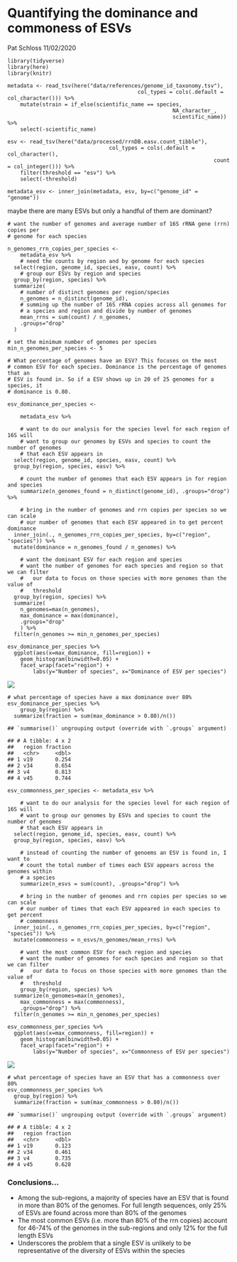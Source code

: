 Quantifying the dominance and commoness of ESVs
================
Pat Schloss
11/02/2020

    library(tidyverse)
    library(here)
    library(knitr)

    metadata <- read_tsv(here("data/references/genome_id_taxonomy.tsv"),
                                             col_types = cols(.default = col_character())) %>%
        mutate(strain = if_else(scientific_name == species,
                                                        NA_character_,
                                                        scientific_name)) %>%
        select(-scientific_name)

    esv <- read_tsv(here("data/processed/rrnDB.easv.count_tibble"),
                                    col_types = cols(.default = col_character(),
                                                                     count = col_integer())) %>%
        filter(threshold == "esv") %>%
        select(-threshold)

    metadata_esv <- inner_join(metadata, esv, by=c("genome_id" = "genome"))

maybe there are many ESVs but only a handful of them are dominant?

    # want the number of genomes and average number of 16S rRNA gene (rrn) copies per
    # genome for each species

    n_genomes_rrn_copies_per_species <-
        metadata_esv %>%
        # need the counts by region and by genome for each species
      select(region, genome_id, species, easv, count) %>%
        # group our ESVs by region and species
      group_by(region, species) %>%
      summarize(
        # number of distinct genomes per region/species
        n_genomes = n_distinct(genome_id),
        # summing up the number of 16S rRNA copies across all genomes for
        # a species and region and divide by number of genomes
        mean_rrns = sum(count) / n_genomes,
        .groups="drop"
      )

    # set the minimum number of genomes per species
    min_n_genomes_per_species <- 5

    # What percentage of genomes have an ESV? This focuses on the most
    # common ESV for each species. Dominance is the percentage of genomes that an
    # ESV is found in. So if a ESV shows up in 20 of 25 genomes for a species, it
    # dominance is 0.80.

    esv_dominance_per_species <-

        metadata_esv %>%

        # want to do our analysis for the species level for each region of 16S will
        # want to group our genomes by ESVs and species to count the number of genomes
        # that each ESV appears in
      select(region, genome_id, species, easv, count) %>%
      group_by(region, species, easv) %>%

        # count the number of genomes that each ESV appears in for region and species
        summarize(n_genomes_found = n_distinct(genome_id), .groups="drop") %>%

        # bring in the number of genomes and rrn copies per species so we can scale
        # our number of genomes that each ESV appeared in to get percent dominance
      inner_join(., n_genomes_rrn_copies_per_species, by=c("region", "species")) %>%
      mutate(dominance = n_genomes_found / n_genomes) %>%

        # want the dominant ESV for each region and species
        # want the number of genomes for each species and region so that we can filter
        #   our data to focus on those species with more genomes than the value of
        #   threshold
      group_by(region, species) %>%
      summarize(
        n_genomes=max(n_genomes),
        max_dominance = max(dominance),
        .groups="drop"
        ) %>%
      filter(n_genomes >= min_n_genomes_per_species)

    esv_dominance_per_species %>%
      ggplot(aes(x=max_dominance, fill=region)) +
        geom_histogram(binwidth=0.05) +
        facet_wrap(facet="region") +
            labs(y="Number of species", x="Dominance of ESV per species")

![](2020-11-02-dominance-commonness-of-esvs_files/figure-gfm/unnamed-chunk-2-1.png)<!-- -->

    # what percentage of species have a max dominance over 80%
    esv_dominance_per_species %>%
        group_by(region) %>%
      summarize(fraction = sum(max_dominance > 0.80)/n())

    ## `summarise()` ungrouping output (override with `.groups` argument)

    ## # A tibble: 4 x 2
    ##   region fraction
    ##   <chr>     <dbl>
    ## 1 v19       0.254
    ## 2 v34       0.654
    ## 3 v4        0.813
    ## 4 v45       0.744

    esv_commonness_per_species <- metadata_esv %>%

        # want to do our analysis for the species level for each region of 16S will
        # want to group our genomes by ESVs and species to count the number of genomes
        # that each ESV appears in
      select(region, genome_id, species, easv, count) %>%
      group_by(region, species, easv) %>%

        # instead of counting the number of genoems an ESV is found in, I want to
        # count the total number of times each ESV appears across the genomes within
        # a species
        summarize(n_esvs = sum(count), .groups="drop") %>%

        # bring in the number of genomes and rrn copies per species so we can scale
        # our number of times that each ESV appeared in each species to get percent
        # commonness
      inner_join(., n_genomes_rrn_copies_per_species, by=c("region", "species")) %>%
      mutate(commonness = n_esvs/n_genomes/mean_rrns) %>%

        # want the most common ESV for each region and species
        # want the number of genomes for each species and region so that we can filter
        #   our data to focus on those species with more genomes than the value of
        #   threshold
        group_by(region, species) %>%
      summarize(n_genomes=max(n_genomes),
        max_commonness = max(commonness),
        .groups="drop") %>%
      filter(n_genomes >= min_n_genomes_per_species)

    esv_commonness_per_species %>%
      ggplot(aes(x=max_commonness, fill=region)) +
        geom_histogram(binwidth=0.05) +
        facet_wrap(facet="region") +
            labs(y="Number of species", x="Commonness of ESV per species")

![](2020-11-02-dominance-commonness-of-esvs_files/figure-gfm/unnamed-chunk-3-1.png)<!-- -->

    # what percentage of species have an ESV that has a commonness over 80%
    esv_commonness_per_species %>%
      group_by(region) %>%
      summarize(fraction = sum(max_commonness > 0.80)/n())

    ## `summarise()` ungrouping output (override with `.groups` argument)

    ## # A tibble: 4 x 2
    ##   region fraction
    ##   <chr>     <dbl>
    ## 1 v19       0.123
    ## 2 v34       0.461
    ## 3 v4        0.735
    ## 4 v45       0.628

### Conclusions…

-   Among the sub-regions, a majority of species have an ESV that is
    found in more than 80% of the genomes. For full length sequences,
    only 25% of ESVs are found across more than 80% of the genomes
-   The most common ESVs (i.e. more than 80% of the rrn copies) account
    for 46-74% of the genomes in the sub-regions and only 12% for the
    full length ESVs
-   Underscores the problem that a single ESV is unlikely to be
    representative of the diversity of ESVs within the species
